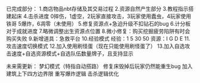 已完成部分：
1.商店物品nbt存储及其交易过程
2.资源自然产生部分
3.教程指示搭建起床
4.击杀进度
0摔伤，1虚空，2玩家直接攻击，3玩家使用蠹虫，4玩家使用铁哥
5爆炸，6凋零（未使用）
5.修复资源点+急迫升级不扣钻石的bug
6.计分板对于成就进度
7.略微调整出生资源点位置
8.微小修复：购买挖掘疲劳陷阱有时会购买失败
9.新增道具：急救平台
10.经验模式
经验：1 5 30 50
资源：I G  D  E
11.攻击速度切换模式
12.加入使用刷怪蛋（现在只能使用刷怪蛋了）
13.加入自选攻击速度+自选资源模式+自选队伍数量牌子，且支持显示

未来需更新：
梦幻模式（特指自动搭路）
修复床毁掉后玩家仍然能重生bug
加入建筑上下四方边界限
重写爆炸逻辑
击杀逻辑优化
